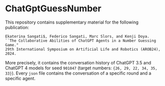 # ChatGptGuessNumber

This repository contains supplementary material for the following publication:
```
Ekaterina Sangati$, Federico Sangati, Marc Slors, and Kenji Doya. 
``The Collaborative Abilities of ChatGPT Agents in a Number Guessing Game." 
29th International Symposium on Artificial Life and Robotics (AROB24), 2024. 
```
More precisely, it contains the conversation history of ChatGPT 3.5 and ChatGPT 4 models for seed `901047` (target numbers: `{26, 29, 22, 34, 35, 33}`). Every `json` file contains the conversation of a specific round and a specific agent.
